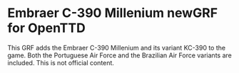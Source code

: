 # Embraer C-390 Millenium newGRF for OpenTTD

This GRF adds the Embraer C-390 Millenium and its variant KC-390 to the game. Both the Portuguese Air Force and the Brazilian Air Force variants are included. This is not official content.